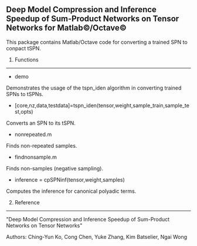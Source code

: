 Deep Model Compression and Inference Speedup of Sum-Product Networks on Tensor Networks for Matlab&copy;/Octave&copy;
--------------------------------------------------------------------------------------------------

This package contains Matlab/Octave code for converting a trained SPN to conpact tSPN.


1. Functions
------------

* demo

Demonstrates the usage of the tspn_iden algorithm in converting trained SPNs to tSPNs. 

* [core,nz,data,testdata]=tspn_iden(tensor,weight,sample_train,sample_test,opts)

Converts an SPN to its tSPN.

* nonrepeated.m

Finds non-repeated samples.

* findnonsample.m

Finds non-samples (negative sampling).

* inference = cpSPNinf(tensor,weight,samples)

Computes the inference for canonical polyadic terms.

2. Reference
------------
"Deep Model Compression and Inference Speedup of Sum-Product Networks on Tensor Networks"

Authors: Ching-Yun Ko, Cong Chen, Yuke Zhang, Kim Batselier, Ngai Wong



